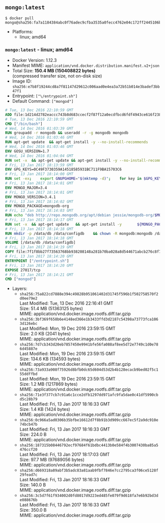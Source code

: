 ## `mongo:latest`

```console
$ docker pull mongo@sha256:fa7a1184384abc0f76adec9cfba3535a0fecc4762e04c172ff2445106bcc7c0f
```

-	Platforms:
	-	linux; amd64

### `mongo:latest` - linux; amd64

-	Docker Version: 1.12.3
-	Manifest MIME: `application/vnd.docker.distribution.manifest.v2+json`
-	Total Size: **150.4 MB (150408822 bytes)**  
	(compressed transfer size, not on-disk size)
-	Image ID: `sha256:e7b8f19244cd8a7f81147d29612c006aad0e4ea3a72b51b014e3badef3bb47f1`
-	Entrypoint: `["\/entrypoint.sh"]`
-	Default Command: `["mongod"]`

```dockerfile
# Tue, 13 Dec 2016 22:10:59 GMT
ADD file:1d214d2782eaccc743b8d683ccecf2f87f12a0ecdfbcd6fdf4943ce616f23870 in / 
# Tue, 13 Dec 2016 22:10:59 GMT
CMD ["/bin/bash"]
# Wed, 14 Dec 2016 01:03:39 GMT
RUN groupadd -r mongodb && useradd -r -g mongodb mongodb
# Wed, 14 Dec 2016 01:03:46 GMT
RUN apt-get update 	&& apt-get install -y --no-install-recommends 		numactl 	&& rm -rf /var/lib/apt/lists/*
# Wed, 14 Dec 2016 01:03:46 GMT
ENV GOSU_VERSION=1.7
# Wed, 14 Dec 2016 01:04:04 GMT
RUN set -x 	&& apt-get update && apt-get install -y --no-install-recommends ca-certificates wget && rm -rf /var/lib/apt/lists/* 	&& wget -O /usr/local/bin/gosu "https://github.com/tianon/gosu/releases/download/$GOSU_VERSION/gosu-$(dpkg --print-architecture)" 	&& wget -O /usr/local/bin/gosu.asc "https://github.com/tianon/gosu/releases/download/$GOSU_VERSION/gosu-$(dpkg --print-architecture).asc" 	&& export GNUPGHOME="$(mktemp -d)" 	&& gpg --keyserver ha.pool.sks-keyservers.net --recv-keys B42F6819007F00F88E364FD4036A9C25BF357DD4 	&& gpg --batch --verify /usr/local/bin/gosu.asc /usr/local/bin/gosu 	&& rm -r "$GNUPGHOME" /usr/local/bin/gosu.asc 	&& chmod +x /usr/local/bin/gosu 	&& gosu nobody true 	&& apt-get purge -y --auto-remove ca-certificates wget
# Fri, 13 Jan 2017 18:13:59 GMT
ENV GPG_KEYS=0C49F3730359A14518585931BC711F9BA15703C6
# Fri, 13 Jan 2017 18:14:00 GMT
RUN set -ex; 	export GNUPGHOME="$(mktemp -d)"; 	for key in $GPG_KEYS; do 		gpg --keyserver ha.pool.sks-keyservers.net --recv-keys "$key"; 	done; 	gpg --export $GPG_KEYS > /etc/apt/trusted.gpg.d/mongodb.gpg; 	rm -r "$GNUPGHOME"; 	apt-key list
# Fri, 13 Jan 2017 18:14:01 GMT
ENV MONGO_MAJOR=3.4
# Fri, 13 Jan 2017 18:14:01 GMT
ENV MONGO_VERSION=3.4.1
# Fri, 13 Jan 2017 18:14:02 GMT
ENV MONGO_PACKAGE=mongodb-org
# Fri, 13 Jan 2017 18:14:03 GMT
RUN echo "deb http://repo.mongodb.org/apt/debian jessie/mongodb-org/$MONGO_MAJOR main" > /etc/apt/sources.list.d/mongodb-org.list
# Fri, 13 Jan 2017 18:14:17 GMT
RUN set -x 	&& apt-get update 	&& apt-get install -y 		${MONGO_PACKAGE}=$MONGO_VERSION 		${MONGO_PACKAGE}-server=$MONGO_VERSION 		${MONGO_PACKAGE}-shell=$MONGO_VERSION 		${MONGO_PACKAGE}-mongos=$MONGO_VERSION 		${MONGO_PACKAGE}-tools=$MONGO_VERSION 	&& rm -rf /var/lib/apt/lists/* 	&& rm -rf /var/lib/mongodb 	&& mv /etc/mongod.conf /etc/mongod.conf.orig
# Fri, 13 Jan 2017 18:14:18 GMT
RUN mkdir -p /data/db /data/configdb 	&& chown -R mongodb:mongodb /data/db /data/configdb
# Fri, 13 Jan 2017 18:14:18 GMT
VOLUME [/data/db /data/configdb]
# Fri, 13 Jan 2017 18:14:19 GMT
COPY file:7f1f8bb27f73563768bb938208148a281b70ba028a8d544671abcb276c8f741c in /entrypoint.sh 
# Fri, 13 Jan 2017 18:14:20 GMT
ENTRYPOINT ["/entrypoint.sh"]
# Fri, 13 Jan 2017 18:14:20 GMT
EXPOSE 27017/tcp
# Fri, 13 Jan 2017 18:14:21 GMT
CMD ["mongod"]
```

-	Layers:
	-	`sha256:75a822cd7888e394c49828b951061402d31745f596b1f502758570f2d0ee79e2`  
		Last Modified: Tue, 13 Dec 2016 22:16:41 GMT  
		Size: 51.4 MB (51363125 bytes)  
		MIME: application/vnd.docker.image.rootfs.diff.tar.gzip
	-	`sha256:3bf369f658b6e4148ed366e1b3433ffd3d2187c54398a73773fca1063d126ebc`  
		Last Modified: Mon, 19 Dec 2016 23:59:15 GMT  
		Size: 2.0 KB (2041 bytes)  
		MIME: application/vnd.docker.image.rootfs.diff.tar.gzip
	-	`sha256:7d7cb343d20eb7857450e9941bfe56fa088af8ee5d72e7749c1d0e786d45887e`  
		Last Modified: Mon, 19 Dec 2016 23:59:15 GMT  
		Size: 134.6 KB (134593 bytes)  
		MIME: application/vnd.docker.image.rootfs.diff.tar.gzip
	-	`sha256:73a933a908f75926d8bfb0dc65d604d53d2b4b128ecacb9bed02f5c155ddffbd`  
		Last Modified: Mon, 19 Dec 2016 23:59:15 GMT  
		Size: 1.2 MB (1217869 bytes)  
		MIME: application/vnd.docker.image.rootfs.diff.tar.gzip
	-	`sha256:71e3f377cb7c91a6c1cce2dfb1297dd971afc9fa5dae0c41df5990cbd5c28b79`  
		Last Modified: Fri, 13 Jan 2017 18:16:33 GMT  
		Size: 1.4 KB (1424 bytes)  
		MIME: application/vnd.docker.image.rootfs.diff.tar.gzip
	-	`sha256:0c966a5ad0306b35bfbe16612d7f8b91b3d909cc667ec5f2a9dc910e74bcb47b`  
		Last Modified: Fri, 13 Jan 2017 18:16:33 GMT  
		Size: 224.0 B  
		MIME: application/vnd.docker.image.rootfs.diff.tar.gzip
	-	`sha256:187315b08446792ecf97684f61bdbc4413b0e584f4b3007430ba85a5476ccf20`  
		Last Modified: Fri, 13 Jan 2017 18:17:03 GMT  
		Size: 97.7 MB (97689056 bytes)  
		MIME: application/vnd.docker.image.rootfs.diff.tar.gzip
	-	`sha256:d669318a89abf3b5adc83a81aab9fbf7846e7cc2795ca3f06ce5128f29fead7c`  
		Last Modified: Fri, 13 Jan 2017 18:16:33 GMT  
		Size: 140.0 B  
		MIME: application/vnd.docker.image.rootfs.diff.tar.gzip
	-	`sha256:3c5d7f61f934002d0fd8017d9223ed485fe079f9d618fa7e6b92bd3de088676b`  
		Last Modified: Fri, 13 Jan 2017 18:16:33 GMT  
		Size: 350.0 B  
		MIME: application/vnd.docker.image.rootfs.diff.tar.gzip
